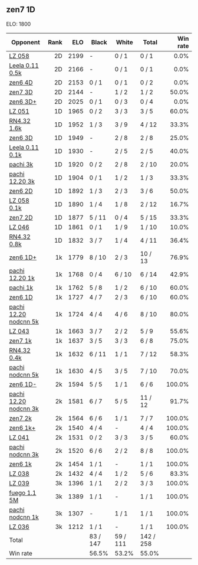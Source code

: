 ## zen7 1D ##

ELO: 1800

Opponent | Rank | ELO | Black | White | Total | Win rate
---------|-----:|----:|-------|-------|-------|-------:
[LZ 058](LZ%20058.md) | 2D | 2199 | - | 0 / 1 | 0 / 1 | 0.0%
[Leela 0.11 0.5k](Leela%200.11%200.5k.md) | 2D | 2166 | - | 0 / 1 | 0 / 1 | 0.0%
[zen6 4D](zen6%204D.md) | 2D | 2153 | 0 / 1 | 0 / 1 | 0 / 2 | 0.0%
[zen7 3D](zen7%203D.md) | 2D | 2144 | - | 1 / 2 | 1 / 2 | 50.0%
[zen6 3D+](zen6%203D+.md) | 2D | 2025 | 0 / 1 | 0 / 3 | 0 / 4 | 0.0%
[LZ 051](LZ%20051.md) | 1D | 1965 | 0 / 2 | 3 / 3 | 3 / 5 | 60.0%
[RN4.32 1.6k](RN4.32%201.6k.md) | 1D | 1952 | 1 / 3 | 3 / 9 | 4 / 12 | 33.3%
[zen6 3D](zen6%203D.md) | 1D | 1949 | - | 2 / 8 | 2 / 8 | 25.0%
[Leela 0.11 0.1k](Leela%200.11%200.1k.md) | 1D | 1930 | - | 2 / 5 | 2 / 5 | 40.0%
[pachi 3k](pachi%203k.md) | 1D | 1920 | 0 / 2 | 2 / 8 | 2 / 10 | 20.0%
[pachi 12.20 3k](pachi%2012.20%203k.md) | 1D | 1904 | 0 / 1 | 1 / 2 | 1 / 3 | 33.3%
[zen6 2D](zen6%202D.md) | 1D | 1892 | 1 / 3 | 2 / 3 | 3 / 6 | 50.0%
[LZ 058 0.1k](LZ%20058%200.1k.md) | 1D | 1890 | 1 / 4 | 1 / 8 | 2 / 12 | 16.7%
[zen7 2D](zen7%202D.md) | 1D | 1877 | 5 / 11 | 0 / 4 | 5 / 15 | 33.3%
[LZ 046](LZ%20046.md) | 1D | 1861 | 0 / 1 | 1 / 9 | 1 / 10 | 10.0%
[RN4.32 0.8k](RN4.32%200.8k.md) | 1D | 1832 | 3 / 7 | 1 / 4 | 4 / 11 | 36.4%
[zen6 1D+](zen6%201D+.md) | 1k | 1779 | 8 / 10 | 2 / 3 | 10 / 13 | 76.9%
[pachi 12.20 1k](pachi%2012.20%201k.md) | 1k | 1768 | 0 / 4 | 6 / 10 | 6 / 14 | 42.9%
[pachi 1k](pachi%201k.md) | 1k | 1762 | 5 / 8 | 1 / 2 | 6 / 10 | 60.0%
[zen6 1D](zen6%201D.md) | 1k | 1727 | 4 / 7 | 2 / 3 | 6 / 10 | 60.0%
[pachi 12.20 nodcnn 5k](pachi%2012.20%20nodcnn%205k.md) | 1k | 1724 | 4 / 4 | 4 / 6 | 8 / 10 | 80.0%
[LZ 043](LZ%20043.md) | 1k | 1663 | 3 / 7 | 2 / 2 | 5 / 9 | 55.6%
[zen7 1k](zen7%201k.md) | 1k | 1637 | 3 / 5 | 3 / 3 | 6 / 8 | 75.0%
[RN4.32 0.4k](RN4.32%200.4k.md) | 1k | 1632 | 6 / 11 | 1 / 1 | 7 / 12 | 58.3%
[pachi nodcnn 5k](pachi%20nodcnn%205k.md) | 1k | 1630 | 4 / 5 | 3 / 5 | 7 / 10 | 70.0%
[zen6 1D-](zen6%201D-.md) | 2k | 1594 | 5 / 5 | 1 / 1 | 6 / 6 | 100.0%
[pachi 12.20 nodcnn 3k](pachi%2012.20%20nodcnn%203k.md) | 2k | 1581 | 6 / 7 | 5 / 5 | 11 / 12 | 91.7%
[zen7 2k](zen7%202k.md) | 2k | 1564 | 6 / 6 | 1 / 1 | 7 / 7 | 100.0%
[zen6 1k+](zen6%201k+.md) | 2k | 1540 | 4 / 4 | - | 4 / 4 | 100.0%
[LZ 041](LZ%20041.md) | 2k | 1531 | 0 / 2 | 3 / 3 | 3 / 5 | 60.0%
[pachi nodcnn 3k](pachi%20nodcnn%203k.md) | 2k | 1520 | 6 / 6 | 2 / 2 | 8 / 8 | 100.0%
[zen6 1k](zen6%201k.md) | 2k | 1454 | 1 / 1 | - | 1 / 1 | 100.0%
[LZ 038](LZ%20038.md) | 2k | 1432 | 4 / 4 | 1 / 2 | 5 / 6 | 83.3%
[LZ 039](LZ%20039.md) | 3k | 1396 | 1 / 1 | 2 / 2 | 3 / 3 | 100.0%
[fuego 1.1 5M](fuego%201.1%205M.md) | 3k | 1389 | 1 / 1 | - | 1 / 1 | 100.0%
[pachi nodcnn 1k](pachi%20nodcnn%201k.md) | 3k | 1307 | - | 1 / 1 | 1 / 1 | 100.0%
[LZ 036](LZ%20036.md) | 3k | 1212 | 1 / 1 | - | 1 / 1 | 100.0%
Total | | | 83 / 147 | 59 / 111 | 142 / 258 | 
Win rate| | | 56.5% | 53.2% | 55.0% | 
